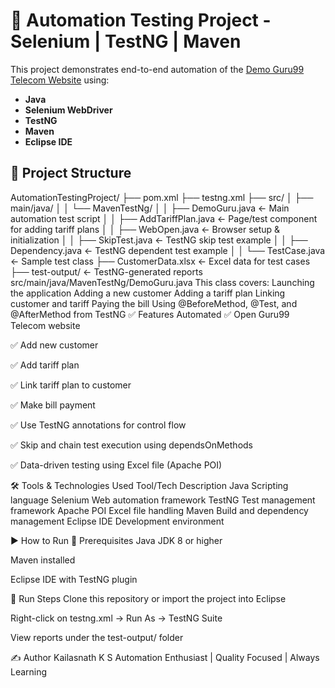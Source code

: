 # 🔧 Automation Testing Project - Selenium | TestNG | Maven

This project demonstrates end-to-end automation of the [Demo Guru99 Telecom Website](http://demo.guru99.com/telecom/) using:

- **Java**
- **Selenium WebDriver**
- **TestNG**
- **Maven**
- **Eclipse IDE**
## 📁 Project Structure

AutomationTestingProject/
├── pom.xml
├── testng.xml
├── src/
│ ├── main/java/
│ │ └── MavenTestNg/
│ │ ├── DemoGuru.java ← Main automation test script
│ │ ├── AddTariffPlan.java ← Page/test component for adding tariff plans
│ │ ├── WebOpen.java ← Browser setup & initialization
│ │ ├── SkipTest.java ← TestNG skip test example
│ │ ├── Dependency.java ← TestNG dependent test example
│ │ └── TestCase.java ← Sample test class
├── CustomerData.xlsx ← Excel data for test cases
├── test-output/ ← TestNG-generated reports
src/main/java/MavenTestNg/DemoGuru.java
This class covers:
Launching the application
Adding a new customer
Adding a tariff plan
Linking customer and tariff
Paying the bill
Using @BeforeMethod, @Test, and @AfterMethod from TestNG
✅ Features Automated
✅ Open Guru99 Telecom website

✅ Add new customer

✅ Add tariff plan

✅ Link tariff plan to customer

✅ Make bill payment

✅ Use TestNG annotations for control flow

✅ Skip and chain test execution using dependsOnMethods

✅ Data-driven testing using Excel file (Apache POI)

🛠 Tools & Technologies Used
Tool/Tech	Description
Java	Scripting language
Selenium	Web automation framework
TestNG	Test management framework
Apache POI	Excel file handling
Maven	Build and dependency management
Eclipse IDE	Development environment

▶️ How to Run
🔹 Prerequisites
Java JDK 8 or higher

Maven installed

Eclipse IDE with TestNG plugin

🔹 Run Steps
Clone this repository or import the project into Eclipse

Right-click on testng.xml → Run As → TestNG Suite

View reports under the test-output/ folder

✍️ Author
Kailasnath K S
Automation Enthusiast | Quality Focused | Always Learning
